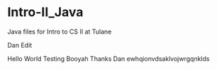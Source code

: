 # Intro-II_Java
Java files for Intro to CS II at Tulane


Dan Edit

Hello World
Testing
Booyah
Thanks Dan
ewhqionvdsaklvojwrgqnklds